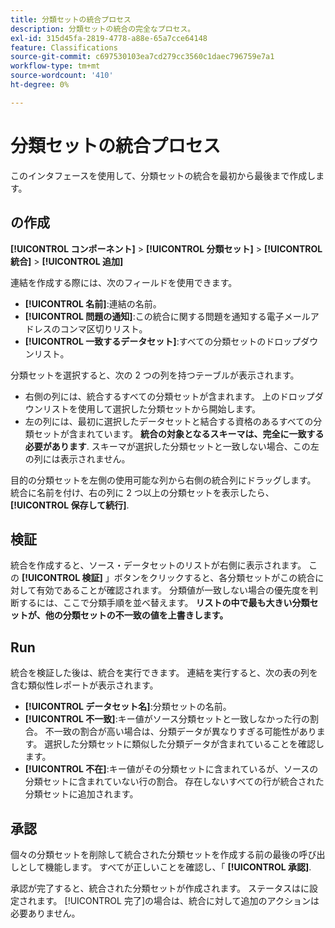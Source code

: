 ```yaml
---
title: 分類セットの統合プロセス
description: 分類セットの統合の完全なプロセス。
exl-id: 315d45fa-2819-4778-a88e-65a7cce64148
feature: Classifications
source-git-commit: c697530103ea7cd279cc3560c1daec796759e7a1
workflow-type: tm+mt
source-wordcount: '410'
ht-degree: 0%

---
```


# 分類セットの統合プロセス

このインタフェースを使用して、分類セットの統合を最初から最後まで作成します。

## の作成

**[!UICONTROL コンポーネント]** > **[!UICONTROL 分類セット]** > **[!UICONTROL 統合]** > **[!UICONTROL 追加]**

連結を作成する際には、次のフィールドを使用できます。

* **[!UICONTROL 名前]**:連結の名前。
* **[!UICONTROL 問題の通知]**:この統合に関する問題を通知する電子メールアドレスのコンマ区切りリスト。
* **[!UICONTROL 一致するデータセット]**:すべての分類セットのドロップダウンリスト。

分類セットを選択すると、次の 2 つの列を持つテーブルが表示されます。

* 右側の列には、統合するすべての分類セットが含まれます。 上のドロップダウンリストを使用して選択した分類セットから開始します。
* 左の列には、最初に選択したデータセットと結合する資格のあるすべての分類セットが含まれています。 **統合の対象となるスキーマは、完全に一致する必要があります**. スキーマが選択した分類セットと一致しない場合、この左の列には表示されません。

目的の分類セットを左側の使用可能な列から右側の統合列にドラッグします。 統合に名前を付け、右の列に 2 つ以上の分類セットを表示したら、 **[!UICONTROL 保存して続行]**.

## 検証

統合を作成すると、ソース・データセットのリストが右側に表示されます。 この **[!UICONTROL 検証]** 」ボタンをクリックすると、各分類セットがこの統合に対して有効であることが確認されます。 分類値が一致しない場合の優先度を判断するには、ここで分類手順を並べ替えます。 **リストの中で最も大きい分類セットが、他の分類セットの不一致の値を上書きします。**

## Run

統合を検証した後は、統合を実行できます。 連結を実行すると、次の表の列を含む類似性レポートが表示されます。

* **[!UICONTROL データセット名]**:分類セットの名前。
* **[!UICONTROL 不一致]**:キー値がソース分類セットと一致しなかった行の割合。 不一致の割合が高い場合は、分類データが異なりすぎる可能性があります。 選択した分類セットに類似した分類データが含まれていることを確認します。
* **[!UICONTROL 不在]**:キー値がその分類セットに含まれているが、ソースの分類セットに含まれていない行の割合。 存在しないすべての行が統合された分類セットに追加されます。

## 承認

個々の分類セットを削除して統合された分類セットを作成する前の最後の呼び出しとして機能します。 すべてが正しいことを確認し、「 **[!UICONTROL 承認]**.

承認が完了すると、統合された分類セットが作成されます。 ステータスはに設定されます。 [!UICONTROL 完了]の場合は、統合に対して追加のアクションは必要ありません。

